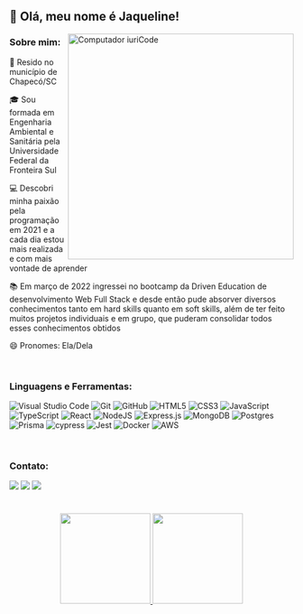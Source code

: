 ## 💜 Olá, meu nome é <strong>Jaqueline!</strong>

<img src="https://lh3.googleusercontent.com/ehlX75pnJZvQGYC0z9tkyk71ylppIas8xf3RGgc6Lvi26yJMaYqHcqQSCzGlSAE9AF0JktzbkjfGeU0ZCuwkSYGFMzZh7zsN8KczqsBA6Q9VIWO0L-COvBJ2qgpqh6M81_NtptkPYVH9D5-m_NeHpb_X0pdkVVlVU-MDHsmsymdC8SHP_3ss73djagerJWacH-hu835H277IV95SQG7q-BAUgrya-av8kR2fki8UG_Iqj4WHhiLh39v1nPp8fTgqYKik2s_puIyMyR6ni71wMyDedXeQT56uoZQQ9h9EbSJMhb_b9UQe0emZYY9wF6HW7INC8i1eKvStzN3IsTZ_LwLI6F8_oSG-DApQzINWXMOjZDEkQ5Yg6M-WoXYlEguXtToE3-Xh4sYjKWT_FbGfqHbmIXA_M62o9P994aVniWq9dJEbDmMOWbLZ_M3AfDOOOXoWHLC1VB_BlTVXRVX80rSAiukGsCvmleTDr9lYkCK0BjLqECUMq-F02838GekWB27CSguyd8R154a9vRy8Z6ATLzF2_zXwmKn_rhddqx22xihBFMXORPp0MRoM1fNj_i5Wknwy7yDVvUD4b0XgaUoiwEQvbehQCvry6a8oNHuRi7_e8dCFyDT_lVOim26QFS8ARvHoVOuKALUctjLb7tGY5W3I-4l_meP9hncFn6-s-oGZRVame1tjuIGjDvMBAvvRJ1KqoyHZyezmsYqdoWnvMc11GwBQ6fa1BS90KZsd0GTAb72rgfX5MdueEm5csWb-Vq_W11xuo07HIwzUDZi6nZo4g60vKF00Ms9N-LzOb9L383h_Jo19RjDUyT4IqROUgxHNlnjkvH5AYb6LjVCuouHaTcKsCzz6UFAK74AjH1n6oOC8CAEqG0nMd92mHbzC333y_coQNurBbtwGWmJdKaPXLxwn84rXjnF6jVi9akBBh-KjDVIDH1bvB99njtJDpD5Ya-mEezi2USexlFI=s668-no?authuser=0" min-width="500px" max-width="500px" width="400px" align="right" alt="Computador iuriCode">

### Sobre mim:
📌 Resido no município de Chapecó/SC

🎓 Sou formada em Engenharia Ambiental e Sanitária pela Universidade Federal da Fronteira Sul

💻 Descobri minha paixão pela programação em 2021 e a cada dia estou mais realizada e com mais vontade de aprender

📚 Em março de 2022 ingressei no bootcamp da Driven Education de desenvolvimento Web Full Stack e desde então pude absorver diversos conhecimentos tanto em hard skills quanto em soft skills, além de ter feito muitos projetos individuais e em grupo, que puderam consolidar todos esses conhecimentos obtidos

😄 Pronomes: Ela/Dela

<br/>

### Linguagens e Ferramentas:
![Visual Studio Code](https://img.shields.io/badge/Visual%20Studio%20Code-0078d7.svg?style=flat-square&logo=visual-studio-code&logoColor=white)
![Git](https://img.shields.io/badge/git-%23F05033.svg?style=flat-square&logo=git&logoColor=white)
![GitHub](https://img.shields.io/badge/github-%23121011.svg?style=flat-square&logo=github&logoColor=white)
![HTML5](https://img.shields.io/badge/html5-%23E34F26.svg?style=flat-square&logo=html5&logoColor=white)
![CSS3](https://img.shields.io/badge/css3-%231572B6.svg?style=flat-square&logo=css3&logoColor=white)
![JavaScript](https://img.shields.io/badge/javascript-%23323330.svg?style=flat-square&logo=javascript&logoColor=%23F7DF1E)
![TypeScript](https://img.shields.io/badge/typescript-%23007ACC.svg?style=flat-square&logo=typescript&logoColor=white)
![React](https://img.shields.io/badge/react-%2320232a.svg?style=flat-square&logo=react&logoColor=%2361DAFB)
![NodeJS](https://img.shields.io/badge/node.js-6DA55F?style=flat-square&logo=node.js&logoColor=white)
![Express.js](https://img.shields.io/badge/express.js-%23404d59.svg?style=flat-square&logo=express&logoColor=%2361DAFB)
![MongoDB](https://img.shields.io/badge/MongoDB-%234ea94b.svg?style=flat-square&logo=mongodb&logoColor=white)
![Postgres](https://img.shields.io/badge/postgres-%23316192.svg?style=flat-square&logo=postgresql&logoColor=white)
![Prisma](https://img.shields.io/badge/Prisma-3982CE?style=flat-square&logo=Prisma&logoColor=white)
![cypress](https://img.shields.io/badge/-cypress-%23E5E5E5?style=flat-square&logo=cypress&logoColor=058a5e)
![Jest](https://img.shields.io/badge/-jest-%23C21325?style=flat-square&logo=jest&logoColor=white)
![Docker](https://img.shields.io/badge/docker-%230db7ed.svg?style=flat-square&logo=docker&logoColor=white)
![AWS](https://img.shields.io/badge/AWS-%23FF9900.svg?style=flat-square&logo=amazon-aws&logoColor=white)

<br/>

### Contato:
<a href="https://www.linkedin.com/in/jaqueline-caye/" target="_blank"><img src="https://img.shields.io/badge/-LinkedIn-%230077B5?style=flat-square&logo=linkedin&logoColor=white" target="_blank"></a> 
<a href="mailto: jaquelinecaye@gmail.com" target="_blank"><img src="https://img.shields.io/badge/Gmail-D14836?style=flat-square&logo=gmail&logoColor=white" target="_blank"></a>
<a href="https://api.whatsapp.com/send?phone=5555997048940&text=Ol%C3%A1" target="_blank"><img src="https://img.shields.io/badge/WhatsApp-25D366?style=flat-square&logo=whatsapp&logoColor=white" target="_blank"></a>

#
<p align="center">
<a href="https://github.com/jaquecaye2">
  <img height="160em" src="https://github-readme-stats-eight-theta.vercel.app/api?username=jaquecaye2&show_icons=true&theme=algolia&include_all_commits=true&count_private=true"/>
  <img height="160em" src="https://github-readme-stats-eight-theta.vercel.app/api/top-langs/?username=jaquecaye2&layout=compact&langs_count=8&theme=algolia"/>
</a>
</p>

